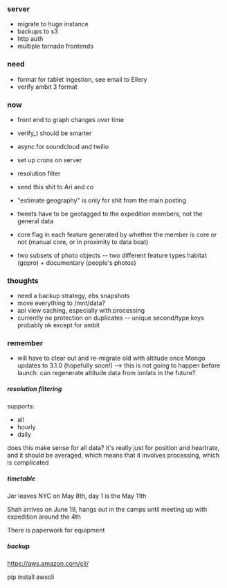 ### server
- migrate to huge instance
- backups to s3
- http auth
- multiple tornado frontends


### need
- format for tablet ingestion, see email to Ellery
- verify ambit 3 format

### now
- front end to graph changes over time
- verify_t should be smarter
- async for soundcloud and twilio
- set up crons on server
- resolution filter
- send this shit to Ari and co

- "estimate geography" is only for shit from the main posting
- tweets have to be geotagged to the expedition members, not the general data
- core flag in each feature generated by whether the member is core or not
(manual core, or in proximity to data boat)
- two subsets of photo objects -- two different feature types
habitat (gopro) + documentary (people's photos)


### thoughts
- need a backup strategy, ebs snapshots
- move everything to /mnt/data?
- api view caching, especially with processing
- currently no protection on duplicates -- unique second/type keys probably ok except for ambit

### remember
- will have to clear out and re-migrate old with altitude once Mongo updates to 3.1.0 (hopefully soon!)
--> this is not going to happen before launch. can regenerate altitude data from lonlats in the future?



##### resolution filtering

supports:
- all
- hourly
- daily

does this make sense for all data? it's really just for position and heartrate, and it should be averaged, which means that it involves processing, which is complicated


##### timetable

Jer leaves NYC on May 8th, day 1 is the May 11th

Shah arrives on June 19, hangs out in the camps until meeting up with expedition around the 4th

There is paperwork for equipment


##### backup

https://aws.amazon.com/cli/

pip install awscli


